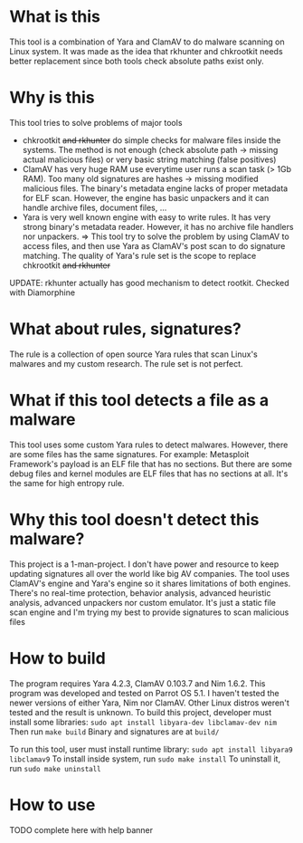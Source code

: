 # What is this
This tool is a combination of Yara and ClamAV to do malware scanning on Linux system. It was made as the idea that rkhunter and chkrootkit needs better replacement since both tools check absolute paths exist only.

# Why is this
This tool tries to solve problems of major tools
- chkrootkit ~~and rkhunter~~ do simple checks for malware files inside the systems. The method is not enough (check absolute path -> missing actual malicious files) or very basic string matching (false positives)
- ClamAV has very huge RAM use everytime user runs a scan task (> 1Gb RAM). Too many old signatures are hashes -> missing modified malicious files. The binary's metadata engine lacks of proper metadata for ELF scan. However, the engine has basic unpackers and it can handle archive files, document files, ...
- Yara is very well known engine with easy to write rules. It has very strong binary's metadata reader. However, it has no archive file handlers nor unpackers.
=> This tool try to solve the problem by using ClamAV to access files, and then use Yara as ClamAV's post scan to do signature matching. The quality of Yara's rule set is the scope to replace chkrootkit ~~and rkhunter~~

UPDATE: rkhunter actually has good mechanism to detect rootkit. Checked with Diamorphine

# What about rules, signatures?
The rule is a collection of open source Yara rules that scan Linux's malwares and my custom research. The rule set is not perfect.

# What if this tool detects a file as a malware
This tool uses some custom Yara rules to detect malwares. However, there are some files has the same signatures. For example: Metasploit Framework's payload is an ELF file that has no sections. But there are some debug files and kernel modules are ELF files that has no sections at all. It's the same for high entropy rule.

# Why this tool doesn't detect this malware?
This project is a 1-man-project. I don't have power and resource to keep updating signatures all over the world like big AV companies. The tool uses ClamAV's engine and Yara's engine so it shares limitations of both engines. There's no real-time protection, behavior analysis, advanced heuristic analysis, advanced unpackers nor custom emulator. It's just a static file scan engine and I'm trying my best to provide signatures to scan malicious files

# How to build
The program requires Yara 4.2.3, ClamAV 0.103.7 and Nim 1.6.2. This program was developed and tested on Parrot OS 5.1. I haven't tested the newer versions of either Yara, Nim nor ClamAV. Other Linux distros weren't tested and the result is unknown.
To build this project, developer must install some libraries:
`sudo apt install libyara-dev libclamav-dev nim`
Then run
`make build`
Binary and signatures are at `build/`

To run this tool, user must install runtime library:
`sudo apt install libyara9 libclamav9`
To install inside system, run
`sudo make install`
To uninstall it, run
`sudo make uninstall`

# How to use
TODO complete here with help banner
